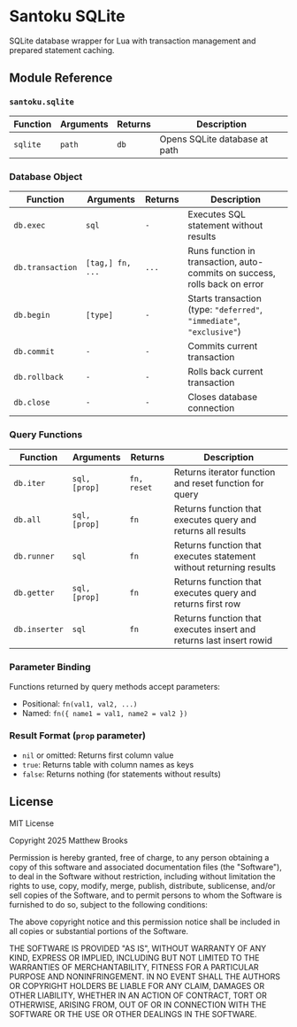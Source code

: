 # Santoku SQLite

SQLite database wrapper for Lua with transaction management and prepared statement caching.

## Module Reference

### `santoku.sqlite`

| Function | Arguments | Returns | Description |
|----------|-----------|---------|-------------|
| `sqlite` | `path` | `db` | Opens SQLite database at path |

### Database Object

| Function | Arguments | Returns | Description |
|----------|-----------|---------|-------------|
| `db.exec` | `sql` | `-` | Executes SQL statement without results |
| `db.transaction` | `[tag,] fn, ...` | `...` | Runs function in transaction, auto-commits on success, rolls back on error |
| `db.begin` | `[type]` | `-` | Starts transaction (type: `"deferred"`, `"immediate"`, `"exclusive"`) |
| `db.commit` | `-` | `-` | Commits current transaction |
| `db.rollback` | `-` | `-` | Rolls back current transaction |
| `db.close` | `-` | `-` | Closes database connection |

### Query Functions

| Function | Arguments | Returns | Description |
|----------|-----------|---------|-------------|
| `db.iter` | `sql, [prop]` | `fn, reset` | Returns iterator function and reset function for query |
| `db.all` | `sql, [prop]` | `fn` | Returns function that executes query and returns all results |
| `db.runner` | `sql` | `fn` | Returns function that executes statement without returning results |
| `db.getter` | `sql, [prop]` | `fn` | Returns function that executes query and returns first row |
| `db.inserter` | `sql` | `fn` | Returns function that executes insert and returns last insert rowid |

### Parameter Binding

Functions returned by query methods accept parameters:
- Positional: `fn(val1, val2, ...)`
- Named: `fn({ name1 = val1, name2 = val2 })`

### Result Format (`prop` parameter)

- `nil` or omitted: Returns first column value
- `true`: Returns table with column names as keys
- `false`: Returns nothing (for statements without results)

## License

MIT License

Copyright 2025 Matthew Brooks

Permission is hereby granted, free of charge, to any person obtaining a copy of
this software and associated documentation files (the "Software"), to deal in
the Software without restriction, including without limitation the rights to
use, copy, modify, merge, publish, distribute, sublicense, and/or sell copies of
the Software, and to permit persons to whom the Software is furnished to do so,
subject to the following conditions:

The above copyright notice and this permission notice shall be included in all
copies or substantial portions of the Software.

THE SOFTWARE IS PROVIDED "AS IS", WITHOUT WARRANTY OF ANY KIND, EXPRESS OR
IMPLIED, INCLUDING BUT NOT LIMITED TO THE WARRANTIES OF MERCHANTABILITY, FITNESS
FOR A PARTICULAR PURPOSE AND NONINFRINGEMENT. IN NO EVENT SHALL THE AUTHORS OR
COPYRIGHT HOLDERS BE LIABLE FOR ANY CLAIM, DAMAGES OR OTHER LIABILITY, WHETHER
IN AN ACTION OF CONTRACT, TORT OR OTHERWISE, ARISING FROM, OUT OF OR IN
CONNECTION WITH THE SOFTWARE OR THE USE OR OTHER DEALINGS IN THE SOFTWARE.
